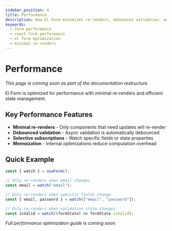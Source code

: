```yaml
---
sidebar_position: 4
title: Performance
description: How El Form minimizes re-renders, debounces validation, and provides selective subscriptions for high-performance form state management.
keywords:
  - form performance
  - react form performance
  - el form optimization
  - minimal re-renders
---
```


# Performance

_This page is coming soon as part of the documentation restructure._

El Form is optimized for performance with minimal re-renders and efficient state management.

## Key Performance Features

- **Minimal re-renders** - Only components that need updates will re-render
- **Debounced validation** - Async validation is automatically debounced
- **Selective subscriptions** - Watch specific fields or state properties
- **Memoization** - Internal optimizations reduce computation overhead

## Quick Example

```typescript
const { watch } = useForm();

// Only re-renders when email changes
const email = watch("email");

// Only re-renders when specific fields change
const { email, password } = watch(["email", "password"]);

// Only re-renders when validation state changes
const isValid = watch((formState) => formState.isValid);
```

_Full performance optimization guide is coming soon._
